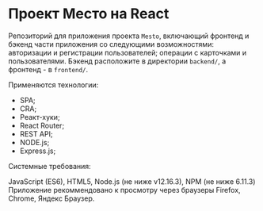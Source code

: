 # Проект Место на React
Репозиторий для приложения проекта `Mesto`, включающий фронтенд и бэкенд части приложения со следующими возможностями: 
авторизации и регистрации пользователей;
операции с карточками и пользователями. 
Бэкенд расположите в директории `backend/`, а фронтенд - в `frontend/`. 

Применяются технологии:
* SPA;
* CRA;
* Реакт-хуки;
* React Router;
* REST API;
* NODE.js;
* Express.js;
  
  
Системные требования:

 JavaScript (ES6), HTML5, Node.js (не ниже v12.16.3), NPM (не ниже 6.11.3)
 Приложение рекоммендовано к просмотру через браузеры Firefox, Chrome, Яндекс Браузер.
